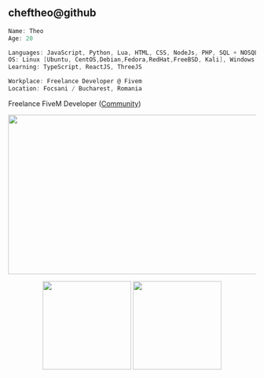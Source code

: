 cheftheo@github
---------------

```cs
Name: Theo
Age: 20

Languages: JavaScript, Python, Lua, HTML, CSS, NodeJs, PHP, SQL + NOSQL
OS: Linux [Ubuntu, CentOS,Debian,Fedora,RedHat,FreeBSD, Kali], Windows
Learning: TypeScript, ReactJS, ThreeJS

Workplace: Freelance Developer @ Fivem
Location: Focsani / Bucharest, Romania
```
Freelance FiveM Developer ([Community](https://thorhub.ro/))


<div align="center">
  <img src="https://c.tenor.com/GfSX-u7VGM4AAAAC/coding.gif" width="550" height="325"/>
</div>


<p align="center">
  <img height="180em" src="https://github-readme-stats-dfgr32o1q-cheftheo.vercel.app/api?username=cheftheo&ecount_private=true&show_icons=true&count_private=true&theme=bear" align = "center"/>
  <img height="180em" src="https://github-readme-stats-dfgr32o1q-cheftheo.vercel.app/api/top-langs/?username=cheftheo&count_private=true&theme=bear&layout=compact" align = "center"/>
</p>

